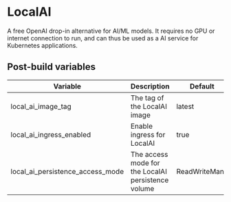 # LocalAI

A free OpenAI drop-in alternative for AI/ML models. It requires no GPU or internet connection to run, and can thus be used as a AI service for Kubernetes applications.

## Post-build variables

| Variable                         | Description                                        | Default       | Required |
| -------------------------------- | -------------------------------------------------- | ------------- | -------- |
| local_ai_image_tag               | The tag of the LocalAI image                       | latest        | ✕        |
| local_ai_ingress_enabled         | Enable ingress for LocalAI                         | true          | ✕        |
| local_ai_persistence_access_mode | The access mode for the LocalAI persistence volume | ReadWriteMany | ✕        |
